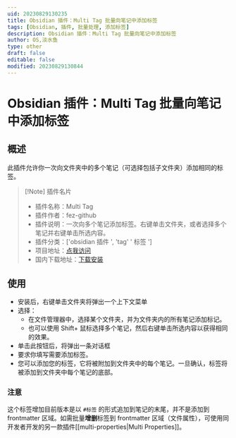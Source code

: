 ```yaml
---
uid: 20230829130235
title: Obsidian 插件：Multi Tag 批量向笔记中添加标签
tags: [Obsidian, 插件, 批量处理, 添加标签]
description: Obsidian 插件：Multi Tag 批量向笔记中添加标签
author: OS,淡水鱼
type: other
draft: false
editable: false
modified: 20230829130844
---
```


# Obsidian 插件：Multi Tag 批量向笔记中添加标签

## 概述

此插件允许你一次向文件夹中的多个笔记（可选择包括子文件夹）添加相同的标签。

> [!Note] 插件名片
> - 插件名称：Multi Tag
> - 插件作者：fez-github
> - 插件说明：一次向多个笔记添加标签。右键单击文件夹，或者选择多个笔记并右键单击所选内容。
> - 插件分类：['obsidian 插件 ', 'tag' ' 标签 ']
> - 项目地址：[点我访问](https://github.com/fez-github/obsidian-multi-tag)
> - 国内下载地址：[下载安装](https://pkmer.cn/products/plugin/pluginMarket/?Multi-Tag)

## 使用

- 安装后，右键单击文件夹将弹出一个上下文菜单
- 选择：
	- 在文件管理器中，选择某个文件夹，并为文件夹内的所有笔记添加标记。
	- 也可以使用 Shift+ 鼠标选择多个笔记，然后右键单击所选内容以获得相同的效果。
- 单击此按钮后，将弹出一条对话框
- 要求你填写需要添加标签。
- 您可以添加您的标签，它将被附加到文件夹中的每个笔记。一旦确认，标签将被添加到文件夹中每个笔记的底部。

### 注意

这个标签增加目前版本是以 `#标签` 的形式追加到笔记的末尾，并不是添加到 frontmatter 区域。如需批量**增删**标签到 frontmatter 区域（文件属性），可使用同开发者开发的另一款插件[[multi-properties|Multi Properties]]。
